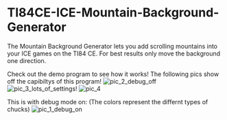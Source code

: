# TI84CE-ICE-Mountain-Background-Generator
The Mountain Background Generator lets you add scrolling mountains into your ICE games on the TI84 CE. For best results only move the background one direction.

Check out the demo program to see how it works!
The following pics show off the capibiltys of this program!
![pic_2_debug_off](https://user-images.githubusercontent.com/73206799/220415368-cbd5df0d-68c2-41f9-8f7a-702f4a1aa051.png)
![pic_3_lots_of_settings!](https://user-images.githubusercontent.com/73206799/220415370-1672f5a7-97a1-4ddc-9d56-cc881f63a101.png)
![pic_4](https://user-images.githubusercontent.com/73206799/220415372-b9642c59-6ece-44c2-baf1-eaa50d7ccceb.png)

This is with debug mode on: (The colors represent the differnt types of chucks)
![pic_1_debug_on](https://user-images.githubusercontent.com/73206799/220415373-a1747707-5bd3-474f-b3e2-990afe152533.png)
